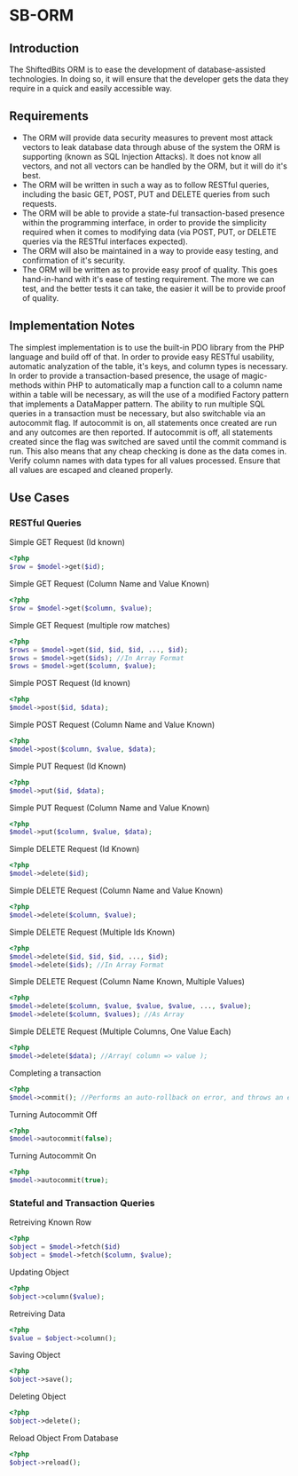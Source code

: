SB-ORM
======
## Introduction
The ShiftedBits ORM is to ease the development of database-assisted technologies. In doing so, it will ensure that the developer gets the data they require in a quick and easily accessible way. 

## Requirements
* The ORM will provide data security measures to prevent most attack vectors to leak database data through abuse of the system the ORM is supporting (known as SQL Injection Attacks). It does not know all vectors, and not all vectors can be handled by the ORM, but it will do it's best.
* The ORM will be written in such a way as to follow RESTful queries, including the basic GET, POST, PUT and DELETE queries from such requests.
* The ORM will be able to provide a state-ful transaction-based presence within the programming interface, in order to provide the simplicity required when it comes to modifying data (via POST, PUT, or DELETE queries via the RESTful interfaces expected).
* The ORM will also be maintained in a way to provide easy testing, and confirmation of it's security.
* The ORM will be written as to provide easy proof of quality. This goes hand-in-hand with it's ease of testing requirement. The more we can test, and the better tests it can take, the easier it will be to provide proof of quality.

## Implementation Notes
The simplest implementation is to use the built-in PDO library from the PHP language and build off of that. In order to provide easy RESTful usability, automatic analyzation of the table, it's keys, and column types is necessary. In order to provide a transaction-based presence, the usage of magic-methods within PHP to automatically map a function call to a column name within a table will be necessary, as will the use of a modified Factory pattern that implements a DataMapper pattern. The ability to run multiple SQL queries in a transaction must be necessary, but also switchable via an autocommit flag. If autocommit is on, all statements once created are run and any outcomes are then reported. If autocommit is off, all statements created since the flag was switched are saved until the commit command is run. This also means that any cheap checking is done as the data comes in. Verify column names with data types for all values processed. Ensure that all values are escaped and cleaned properly.

## Use Cases
### RESTful Queries
Simple GET Request (Id known)
```php
<?php
$row = $model->get($id);
```
Simple GET Request (Column Name and Value Known)
```php
<?php
$row = $model->get($column, $value);
```
Simple GET Request (multiple row matches)
```php
<?php
$rows = $model->get($id, $id, $id, ..., $id);
$rows = $model->get($ids); //In Array Format
$rows = $model->get($column, $value);
```
Simple POST Request (Id known)
```php
<?php
$model->post($id, $data);
```
Simple POST Request (Column Name and Value Known)
```php
<?php
$model->post($column, $value, $data);
```
Simple PUT Request (Id Known)
```php
<?php
$model->put($id, $data);
```
Simple PUT Request (Column Name and Value Known)
```php
<?php
$model->put($column, $value, $data);
```
Simple DELETE Request (Id Known)
```php
<?php
$model->delete($id);
```
Simple DELETE Request (Column Name and Value Known)
```php
<?php
$model->delete($column, $value);
```
Simple DELETE Request (Multiple Ids Known)
```php
<?php
$model->delete($id, $id, $id, ..., $id);
$model->delete($ids); //In Array Format
```
Simple DELETE Request (Column Name Known, Multiple Values)
```php
<?php
$model->delete($column, $value, $value, $value, ..., $value);
$model->delete($column, $values); //As Array
```
Simple DELETE Request (Multiple Columns, One Value Each)
```php
<?php
$model->delete($data); //Array( column => value );
```
Completing a transaction
```php
<?php
$model->commit(); //Performs an auto-rollback on error, and throws an exception itself.
```
Turning Autocommit Off
```php
<?php
$model->autocommit(false);
```
Turning Autocommit On
```php
<?php
$model->autocommit(true);
```
### Stateful and Transaction Queries
Retreiving Known Row
```php
<?php
$object = $model->fetch($id)
$object = $model->fetch($column, $value);
```
Updating Object
```php
<?php
$object->column($value);
```
Retreiving Data
```php
<?php
$value = $object->column();
```
Saving Object
```php
<?php
$object->save();
```
Deleting Object
```php
<?php
$object->delete();
```
Reload Object From Database
```php
<?php
$object->reload();
```
